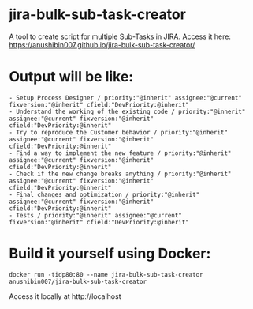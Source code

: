 # jira-bulk-sub-task-creator
A tool to create script for multiple Sub-Tasks in JIRA. Access it here: https://anushibin007.github.io/jira-bulk-sub-task-creator/

# Output will be like:
```
- Setup Process Designer / priority:"@inherit" assignee:"@current" fixversion:"@inherit" cfield:"DevPriority:@inherit"
- Understand the working of the existing code / priority:"@inherit" assignee:"@current" fixversion:"@inherit" cfield:"DevPriority:@inherit"
- Try to reproduce the Customer behavior / priority:"@inherit" assignee:"@current" fixversion:"@inherit" cfield:"DevPriority:@inherit"
- Find a way to implement the new feature / priority:"@inherit" assignee:"@current" fixversion:"@inherit" cfield:"DevPriority:@inherit"
- Check if the new change breaks anything / priority:"@inherit" assignee:"@current" fixversion:"@inherit" cfield:"DevPriority:@inherit"
- Final changes and optimization / priority:"@inherit" assignee:"@current" fixversion:"@inherit" cfield:"DevPriority:@inherit"
- Tests / priority:"@inherit" assignee:"@current" fixversion:"@inherit" cfield:"DevPriority:@inherit"
```

# Build it yourself using Docker:
```
docker run -tidp80:80 --name jira-bulk-sub-task-creator anushibin007/jira-bulk-sub-task-creator
```
Access it locally at http://localhost
